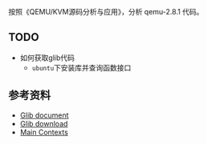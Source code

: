 

按照《QEMU/KVM源码分析与应用》，分析 qemu-2.8.1 代码。


## TODO

* 如何获取glib代码
  * `ubuntu`下安装库并查询函数接口

## 参考资料

* [Glib document](https://docs.gtk.org/glib/index.html)
* [Glib download](https://download.gnome.org/sources/glib/2.82/)
* [Main Contexts](https://developer.gnome.org/documentation/tutorials/main-contexts.html#summary)



